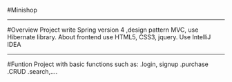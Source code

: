 #Minishop
____________________
#Overview
Project write Spring version 4 ,design pattern MVC, use Hibernate library.
About frontend use HTML5, CSS3, jquery.
Use IntelliJ IDEA

____________________
#Funtion
Project with basic functions such as:
.login, signup
.purchase
.CRUD
.search,....
